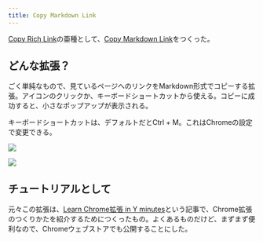 ```yaml
---
title: Copy Markdown Link
---
```

[Copy Rich Link](https://chrome.google.com/webstore/detail/copy-rich-link/hikiamlgpdcabppakpmemaofmkgknpea)の亜種として、[Copy Markdown Link](https://chrome.google.com/webstore/detail/copy-markdown-link/gkceaaphhbeanfciglgpffnncfpipjpa)をつくった。

どんな拡張？
------

ごく単純なもので、見ているページへのリンクをMarkdown形式でコピーする拡張。アイコンのクリックか、キーボードショートカットから使える。コピーに成功すると、小さなポップアップが表示される。

キーボードショートカットは、デフォルトだとCtrl + M。これはChromeの設定で変更できる。

![](https://lh3.googleusercontent.com/QIAl-DF4UrEX2KyvUZDhoGD2dMb010h2dq5WGOT2x3Sj4VtMttN2Las8giVt4aBQVstsJXp-7M2vbdIB0oebCrlzrJsY456xnpVOwbQ8U0Yvu3jdBBRxQ9oY8tR8-81x86UZR5fzkhiIZp1DCQ0PNmrBa14q3dfvwBBjCnkAW7a_0F8xa922DTAt)

![](https://lh3.googleusercontent.com/Hw1cJARPT-xYoxtp5g9RllmA8iAzYI94S9Jyov13BiciOWnZJ366u0UB3lJjhrzEE0FlVt0rhJk6ixnQMJp07Zpr-2NZEpLZ2LSg4_xBptlJG2obsTlgucFvcnfEFHm3DMe0UURl3p-PPaZUOIN6t_geiTXY9bxAJKG6SDBBcyCWSTefwe2Ux--b)

チュートリアルとして
----------

元々この拡張は、[Learn Chrome拡張 in Y minutes](https://r7kamura.com/articles/2022-05-18-learn-chrome-extention-in-y-minutes)という記事で、Chrome拡張のつくりかたを紹介するためにつくったもの。よくあるものだけど、まずまず便利なので、Chromeウェブストアでも公開することにした。
